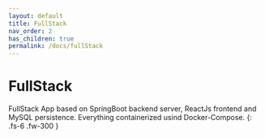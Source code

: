 ```yaml
---
layout: default
title: FullStack
nav_order: 2
has_children: true
permalink: /docs/fullStack
---
```


# FullStack

FullStack App based on SpringBoot backend server, ReactJs frontend and MySQL persistence. Everything containerized usind Docker-Compose. 
{: .fs-6 .fw-300 }
